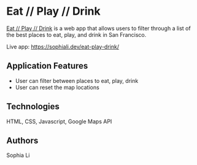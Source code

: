 # Eat // Play // Drink
[Eat // Play // Drink](https://sophiali.dev/eat-play-drink/) is a web app that allows users to filter through a list of the best places to eat, play, and drink in San Francisco.

Live app: https://sophiali.dev/eat-play-drink/

## Application Features
- User can filter between places to eat, play, drink
- User can reset the map locations

## Technologies
HTML, CSS, Javascript, Google Maps API

## Authors
Sophia Li
